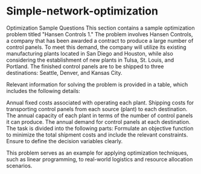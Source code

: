 # Simple-network-optimization

Optimization Sample Questions
This section contains a sample optimization problem titled "Hansen Controls 1." The problem involves Hansen Controls, a company that has been awarded a contract to produce a large number of control panels. To meet this demand, the company will utilize its existing manufacturing plants located in San Diego and Houston, while also considering the establishment of new plants in Tulsa, St. Louis, and Portland. The finished control panels are to be shipped to three destinations: Seattle, Denver, and Kansas City.

Relevant information for solving the problem is provided in a table, which includes the following details:

Annual fixed costs associated with operating each plant.
Shipping costs for transporting control panels from each source (plant) to each destination.
The annual capacity of each plant in terms of the number of control panels it can produce.
The annual demand for control panels at each destination.
The task is divided into the following parts:
Formulate an objective function to minimize the total shipment costs and include the relevant constraints. Ensure to define the decision variables clearly.

This problem serves as an example for applying optimization techniques, such as linear programming, to real-world logistics and resource allocation scenarios.
